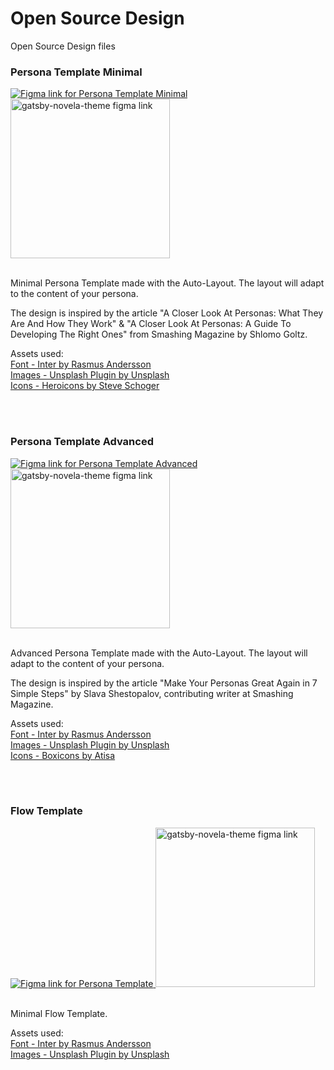 # Open Source Design
Open Source Design files

### Persona Template Minimal

<a href="https://www.figma.com/community/file/822917064336307885" target="_blank">
  <img src="https://cdn.dribbble.com/users/3263284/screenshots/10785731/media/b048aab55188f72268f7196ebc814dd2.png" alt="Figma link for Persona Template Minimal" />
</a>

<a href="https://www.figma.com/community/file/822917064336307885" target="_blank">
<img src="https://raw.githubusercontent.com/narative/gatsby-theme-novela-example/master/assets/gatsby-theme-novela-cta-figma.jpg" alt="gatsby-novela-theme figma link" width="255px" />
</a>

<br />
<br />

Minimal Persona Template made with the Auto-Layout. The layout will adapt to the content of your persona.

The design is inspired by the article "A Closer Look At Personas: What They Are And How They Work" & "A Closer Look At Personas: A Guide To Developing The Right Ones" from Smashing Magazine by Shlomo Goltz.

Assets used:
<br />
<a href="https://github.com/rsms/inter" target="_blank">Font - Inter by Rasmus Andersson</a>
<br />
<a href="https://www.figma.com/community/plugin/738454987945972471/Unsplash" target="_blank">Images - Unsplash Plugin by Unsplash</a>
<br />
<a href="https://github.com/refactoringui/heroicons" target="_blank">Icons - Heroicons by Steve Schoger</a>

<br />
<br />


### Persona Template Advanced

<a href="https://www.figma.com/community/file/838432318134018290" target="_blank">
  <img src="https://www.figma.com/community/file/838432318134018290/thumbnail" alt="Figma link for Persona Template Advanced" />
</a>

<a href="https://www.figma.com/community/file/838432318134018290" target="_blank">
<img src="https://raw.githubusercontent.com/narative/gatsby-theme-novela-example/master/assets/gatsby-theme-novela-cta-figma.jpg" alt="gatsby-novela-theme figma link" width="255px" />
</a>

<br />
<br />

Advanced Persona Template made with the Auto-Layout. The layout will adapt to the content of your persona.

The design is inspired by the article "Make Your Personas Great Again in 7 Simple Steps" by Slava Shestopalov, contributing writer at Smashing Magazine.

Assets used:
<br />
<a href="https://github.com/rsms/inter" target="_blank">Font - Inter by Rasmus Andersson</a>
<br />
<a href="https://www.figma.com/community/plugin/738454987945972471/Unsplash" target="_blank">Images - Unsplash Plugin by Unsplash</a>
<br />
<a href="https://github.com/atisawd/boxicons" target="_blank">Icons - Boxicons by Atisa</a>

<br />
<br />

### Flow Template

<a href="https://www.figma.com/community/file/828934765007036334" target="_blank">
  <img src="https://cdn.dribbble.com/users/3263284/screenshots/10953265/media/96b8284eac5f5239b932420596ebefbe.png" alt="Figma link for Persona Template" />
</a>

<a href="https://www.figma.com/community/file/828934765007036334" target="_blank">
<img src="https://raw.githubusercontent.com/narative/gatsby-theme-novela-example/master/assets/gatsby-theme-novela-cta-figma.jpg" alt="gatsby-novela-theme figma link" width="255px" />
</a>

<br />
<br />

Minimal Flow Template.

Assets used:
<br />
<a href="https://github.com/rsms/inter" target="_blank">Font - Inter by Rasmus Andersson</a>
<br />
<a href="https://www.figma.com/community/plugin/738454987945972471/Unsplash" target="_blank">Images - Unsplash Plugin by Unsplash</a>

<br />
<br />
